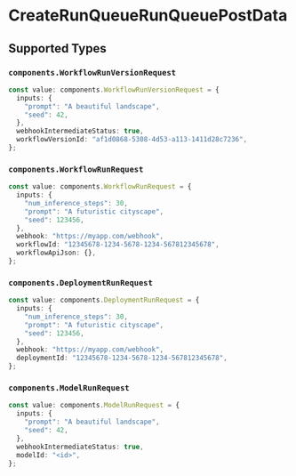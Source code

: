 # CreateRunQueueRunQueuePostData


## Supported Types

### `components.WorkflowRunVersionRequest`

```typescript
const value: components.WorkflowRunVersionRequest = {
  inputs: {
    "prompt": "A beautiful landscape",
    "seed": 42,
  },
  webhookIntermediateStatus: true,
  workflowVersionId: "af1d0868-5308-4d53-a113-1411d28c7236",
};
```

### `components.WorkflowRunRequest`

```typescript
const value: components.WorkflowRunRequest = {
  inputs: {
    "num_inference_steps": 30,
    "prompt": "A futuristic cityscape",
    "seed": 123456,
  },
  webhook: "https://myapp.com/webhook",
  workflowId: "12345678-1234-5678-1234-567812345678",
  workflowApiJson: {},
};
```

### `components.DeploymentRunRequest`

```typescript
const value: components.DeploymentRunRequest = {
  inputs: {
    "num_inference_steps": 30,
    "prompt": "A futuristic cityscape",
    "seed": 123456,
  },
  webhook: "https://myapp.com/webhook",
  deploymentId: "12345678-1234-5678-1234-567812345678",
};
```

### `components.ModelRunRequest`

```typescript
const value: components.ModelRunRequest = {
  inputs: {
    "prompt": "A beautiful landscape",
    "seed": 42,
  },
  webhookIntermediateStatus: true,
  modelId: "<id>",
};
```

